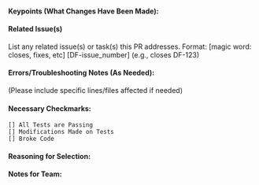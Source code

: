 #### Keypoints (What Changes Have Been Made):

#### Related Issue(s)
List any related issue(s) or task(s) this PR addresses.
Format: [magic word: closes, fixes, etc] [DF-issue_number] (e.g., closes DF-123)

#### Errors/Troubleshooting Notes (As Needed):
(Please include specific lines/files affected if needed)

#### Necessary Checkmarks:
    [] All Tests are Passing
    [] Modifications Made on Tests
    [] Broke Code
    
#### Reasoning for Selection:

#### Notes for Team:
